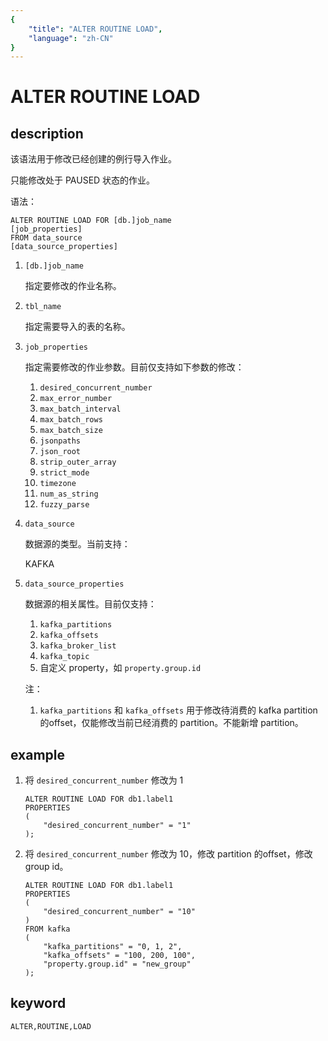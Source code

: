 ```yaml
---
{
    "title": "ALTER ROUTINE LOAD",
    "language": "zh-CN"
}
---
```


<!-- 
Licensed to the Apache Software Foundation (ASF) under one
or more contributor license agreements.  See the NOTICE file
distributed with this work for additional information
regarding copyright ownership.  The ASF licenses this file
to you under the Apache License, Version 2.0 (the
"License"); you may not use this file except in compliance
with the License.  You may obtain a copy of the License at

  http://www.apache.org/licenses/LICENSE-2.0

Unless required by applicable law or agreed to in writing,
software distributed under the License is distributed on an
"AS IS" BASIS, WITHOUT WARRANTIES OR CONDITIONS OF ANY
KIND, either express or implied.  See the License for the
specific language governing permissions and limitations
under the License.
-->

# ALTER ROUTINE LOAD
## description

该语法用于修改已经创建的例行导入作业。

只能修改处于 PAUSED 状态的作业。

语法：

    ALTER ROUTINE LOAD FOR [db.]job_name
    [job_properties]
    FROM data_source
    [data_source_properties]

1. `[db.]job_name`

    指定要修改的作业名称。

2. `tbl_name`

    指定需要导入的表的名称。

3. `job_properties`

    指定需要修改的作业参数。目前仅支持如下参数的修改：
    
    1. `desired_concurrent_number`
    2. `max_error_number`
    3. `max_batch_interval`
    4. `max_batch_rows`
    5. `max_batch_size`
    6. `jsonpaths`
    7. `json_root`
    8. `strip_outer_array`
    9. `strict_mode`
    10. `timezone`
    11. `num_as_string`
    12. `fuzzy_parse`


4. `data_source`

    数据源的类型。当前支持：

    KAFKA

5. `data_source_properties`

    数据源的相关属性。目前仅支持：
    
    1. `kafka_partitions`
    2. `kafka_offsets`
    3. `kafka_broker_list`
    4. `kafka_topic`
    5. 自定义 property，如 `property.group.id`
    
    注：
    
    1. `kafka_partitions` 和 `kafka_offsets` 用于修改待消费的 kafka partition 的offset，仅能修改当前已经消费的 partition。不能新增 partition。

## example

1. 将 `desired_concurrent_number` 修改为 1

    ```
    ALTER ROUTINE LOAD FOR db1.label1
    PROPERTIES
    (
        "desired_concurrent_number" = "1"
    );
    ```

2.  将 `desired_concurrent_number` 修改为 10，修改 partition 的offset，修改 group id。

    ```
    ALTER ROUTINE LOAD FOR db1.label1
    PROPERTIES
    (
        "desired_concurrent_number" = "10"
    )
    FROM kafka
    (
        "kafka_partitions" = "0, 1, 2",
        "kafka_offsets" = "100, 200, 100",
        "property.group.id" = "new_group"
    );
    ```


## keyword

    ALTER,ROUTINE,LOAD

